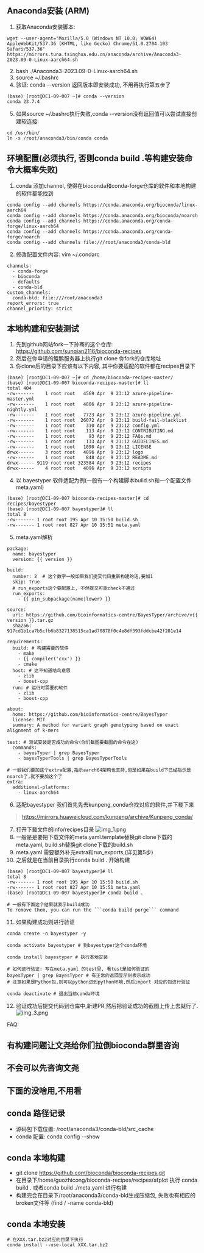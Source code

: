 
## Anaconda安装 (ARM)

1. 获取Anaconda安装脚本:
```
wget --user-agent="Mozilla/5.0 (Windows NT 10.0; WOW64) AppleWebKit/537.36 (KHTML, like Gecko) Chrome/51.0.2704.103 Safari/537.36" https://mirrors.tuna.tsinghua.edu.cn/anaconda/archive/Anaconda3-2023.09-0-Linux-aarch64.sh
```
2. bash ./Anaconda3-2023.09-0-Linux-aarch64.sh
3. source ~/.bashrc
4. 验证: conda --version 返回版本即安装成功, 不用再执行第五步了
```shell
(base) [root@DC1-09-007 ~]# conda --version
conda 23.7.4
```
5. 如果source ~/.bashrc执行失败,conda --version没有返回值可以尝试直接创建软连接:
```
cd /usr/bin/
ln -s /root/anaconda3/bin/conda conda
```

## 环境配置(必须执行, 否则conda build .等构建安装命令大概率失败)
1. conda 添加channel, 使得在bioconda和conda-forge仓库的软件和本地构建的软件都能找到
```shell
conda config --add channels https://conda.anaconda.org/bioconda/linux-aarch64
conda config --add channels https://conda.anaconda.org/bioconda/noarch
conda config --add channels https://conda.anaconda.org/conda-forge/linux-aarch64
conda config --add channels https://conda.anaconda.org/conda-forge/noarch
conda config --add channels file:///root/anaconda3/conda-bld
```
2. 修改配置文件内容: vim ~/.condarc

```shell
channels:
  - conda-forge
  - bioconda
  - defaults
  - conda-bld
custom_channels:
  conda-bld: file:///root/anaconda3
report_errors: true
channel_priority: strict
```

## 本地构建和安装测试
1. 先到github网站fork一下孙骞的这个仓库: https://github.com/sunqian2116/bioconda-recipes
2. 然后在你申请的鲲鹏服务器上执行git clone 你fork的仓库地址
3. 你clone后的目录下应该有以下内容, 其中你要适配的软件都在recipes目录下
```shell
(base) [root@DC1-09-007 ~]# cd /home/bioconda-recipes-master/
(base) [root@DC1-09-007 bioconda-recipes-master]# ll
total 404
-rw-------    1 root root   4569 Apr  9 23:12 azure-pipeline-master.yml
-rw-------    1 root root   4806 Apr  9 23:12 azure-pipeline-nightly.yml
-rw-------    1 root root   7723 Apr  9 23:12 azure-pipeline.yml
-rw-------    1 root root  26072 Apr  9 23:12 build-fail-blacklist
-rw-------    1 root root    310 Apr  9 23:12 config.yml
-rw-------    1 root root    113 Apr  9 23:12 CONTRIBUTING.md
-rw-------    1 root root     93 Apr  9 23:12 FAQs.md
-rw-------    1 root root    133 Apr  9 23:12 GUIDELINES.md
-rw-------    1 root root   1090 Apr  9 23:12 LICENSE
drwx------    3 root root   4096 Apr  9 23:12 logo
-rw-------    1 root root    848 Apr  9 23:12 README.md
drwx------ 9119 root root 323584 Apr  9 23:12 recipes
drwx------    4 root root   4096 Apr  9 23:12 scripts
```
4. 以 bayestyper 软件适配为例(一般有一个构建脚本build.sh和一个配置文件meta.yaml)
```shell
(base) [root@DC1-09-007 bioconda-recipes-master]# cd recipes/bayestyper
(base) [root@DC1-09-007 bayestyper]# ll
total 8
-rw------- 1 root root 195 Apr 10 15:50 build.sh
-rw------- 1 root root 827 Apr 10 15:51 meta.yaml
```
5. meta.yaml解析
```shell
package:
  name: bayestyper
  version: {{ version }}

build:
  number: 2  # 这个数字一般如果我们提交代码重新构建的话,要加1
  skip: True
  # run_exports这个要配置上, 不然提交可能check不通过
  run_exports: 
    - {{ pin_subpackage(name|lower) }}

source:
  url: https://github.com/bioinformatics-centre/BayesTyper/archive/v{{ version }}.tar.gz
  sha256: 917cd1b1ca7b5cfb6b8327138515ca1ad70878f0c4e8df393fddcbe42f281e14

requirements:
  build: # 构建需要的软件
    - make
    - {{ compiler('cxx') }}
    - cmake
  host: # 这不知道啥鸟意思
    - zlib
    - boost-cpp
  run: # 运行时需要的软件
    - zlib
    - boost-cpp

about:
  home: https://github.com/bioinformatics-centre/BayesTyper
  license: MIT
  summary: A method for variant graph genotyping based on exact alignment of k-mers

test: # 测试安装是否成功的命令(你们截图要截图的命令在这)
  commands:
    - bayesTyper | grep BayesTyper
    - bayesTyperTools | grep BayesTyperTools

# 一般我们要加这个extra配置,指示aarch64架构也支持,但是如果在build下已经指示是noarch了,就不要加这个了
extra: 
  additional-platforms:
    - linux-aarch64
```
6. 适配bayestyper 我们首先先去kunpeng_conda仓找对应的软件,并下载下来
> https://mirrors.huaweicloud.com/kunpeng/archive/Kunpeng_conda/
7. 打开下载文件的info/recipes目录
![img_1.png](img_1.png)
8. 一般是是要把下载文件的meta.yaml.template替换git clone下载的meta.yaml, build.sh替换git clone下载的build.sh
9. meta.yaml 需要额外补充extra和run_exports,(详见第5步)
10. 之后就是在当前目录执行conda build . 开始构建
```shell
(base) [root@DC1-09-007 bayestyper]# ll
total 8
-rw------- 1 root root 195 Apr 10 15:50 build.sh
-rw------- 1 root root 827 Apr 10 15:51 meta.yaml
(base) [root@DC1-09-007 bayestyper]# conda build .

# 一般有下面这个结果就表示build成功
To remove them, you can run the ```conda build purge``` command
```

11. 如果构建成功则进行验证
```shell
conda create -n bayestyper -y 

conda activate bayestyper # 到bayestyper这个conda环境

conda install bayestyper # 执行本地安装

# 如何进行验证: 写在meta.yaml 的test里, 看test是如何验证的
bayesTyper | grep BayesTyper # 有正常的返回显示则表示成功
# 注意如果是Python包,则可以python进到python环境,然后import 对应的包进行验证

conda deactivate # 退出当前conda环境
```
12. 验证成功后提交代码到仓库中,新建PR,然后把验证成功的截图上传上去就行了.
![img_3.png](img_3.png)

FAQ:
## 有构建问题让文尧给你们拉倒bioconda群里咨询
## 不会可以先咨询文尧

## 下面的没啥用,不用看
## conda 路径记录
- 源码包下载位置: /root/anaconda3/conda-bld/src_cache
- conda 配置: conda config --show

## conda 本地构建
- git clone https://github.com/bioconda/bioconda-recipes.git
- 在目录下/home/guozhicong/bioconda-recipes/recipes/afplot 执行 conda build . 或者conda build ./meta.yaml 进行构建
- 构建完会在目录下/root/anaconda3/conda-bld生成压缩包, 失败也有相应的broken文件等 (find / -name conda-bld)

## conda 本地安装
```shell
# 在XXX.tar.bz2对应的目录下执行
conda install --use-local XXX.tar.bz2
```
